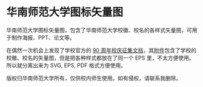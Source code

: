 # 华南师范大学图标矢量图

华南师范大学图标矢量图，包含了华南师范大学校徽、校名的各样式矢量图，可用于制作海报、PPT、论文等。

在偶然一次机会上发现了学校官方的 [90 周年校庆征集文档](https://mp.weixin.qq.com/s/wMcJ9XO7KreLhbrnILBspQ)，其[附件](https://pan.baidu.com/s/1JsVTbLsADdZQ-P9RyW6Frg?pwd=2023)包含了学校的校徽、校名的矢量图，但是把各种样式都放在了同一个 EPS 里，不太方便使用。所以就分离出来为 SVG, EPS, PDF 格式方便使用。

版权归华南师范大学所有，仅供校内师生使用。如有侵权，请联系我删除。